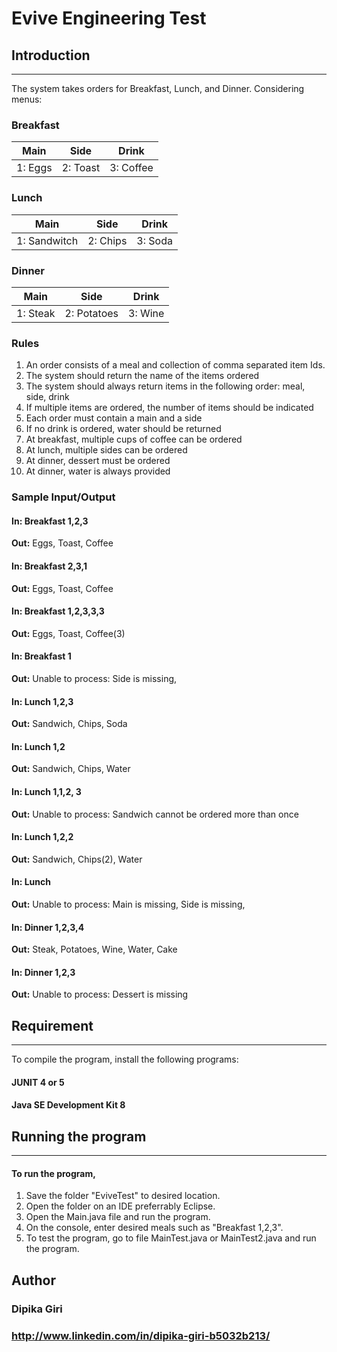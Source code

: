 # Evive Engineering Test
## Introduction
***
The system takes orders for Breakfast, Lunch, and Dinner. Considering menus:

### Breakfast
|Main|Side|Drink|    
|--------|--------|--------| 
|1: Eggs|2: Toast|3: Coffee|

### Lunch
|Main|Side|Drink|    
|--------|--------|--------| 
|1: Sandwitch|2: Chips|3: Soda|

### Dinner
|Main|Side|Drink|    
|--------|--------|--------| 
|1: Steak|2: Potatoes|3: Wine|

### Rules
1. An order consists of a meal and collection of comma separated item Ids.
2. The system should return the name of the items ordered
3. The system should always return items in the following order: meal, side, drink
4. If multiple items are ordered, the number of items should be indicated
5. Each order must contain a main and a side
6. If no drink is ordered, water should be returned
7. At breakfast, multiple cups of coffee can be ordered
8. At lunch, multiple sides can be ordered
9. At dinner, dessert must be ordered
10. At dinner, water is always provided 

### Sample Input/Output
#### **In:** Breakfast 1,2,3
**Out:** Eggs, Toast, Coffee
#### **In:** Breakfast 2,3,1
**Out:** Eggs, Toast, Coffee
#### **In:** Breakfast 1,2,3,3,3
**Out:** Eggs, Toast, Coffee(3)
#### **In:** Breakfast 1
**Out:** Unable to process: Side is missing,
#### **In:** Lunch 1,2,3
**Out:** Sandwich, Chips, Soda
#### **In:** Lunch 1,2
**Out:** Sandwich, Chips, Water
#### **In:** Lunch 1,1,2, 3
**Out:** Unable to process: Sandwich cannot be ordered more than once
#### **In:** Lunch 1,2,2
**Out:** Sandwich, Chips(2), Water
#### **In:** Lunch
**Out:** Unable to process: Main is missing, Side is missing,
#### **In:** Dinner 1,2,3,4
**Out:** Steak, Potatoes, Wine, Water, Cake
#### **In:** Dinner 1,2,3
**Out:** Unable to process: Dessert is missing

## Requirement
***
To compile the program, install the following programs:
#### JUNIT 4 or 5 
#### Java SE Development Kit 8

## Running the program
***
#### To run the program, 
1. Save the folder "EviveTest" to desired location.
2. Open the folder on an IDE preferrably Eclipse.
3. Open the Main.java file and run the program.
4. On the console, enter desired meals such as "Breakfast 1,2,3".
5. To test the program, go to file MainTest.java or MainTest2.java and run the program. 

## Author
### Dipika Giri
### http://www.linkedin.com/in/dipika-giri-b5032b213/